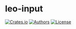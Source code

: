 # leo-input

[![Crates.io](https://img.shields.io/crates/v/leo-input.svg?color=neon)](https://crates.io/crates/leo-input)
[![Authors](https://img.shields.io/badge/authors-Aleo-orange.svg)](../AUTHORS)
[![License](https://img.shields.io/badge/License-GPLv3-blue.svg)](./LICENSE.md)
